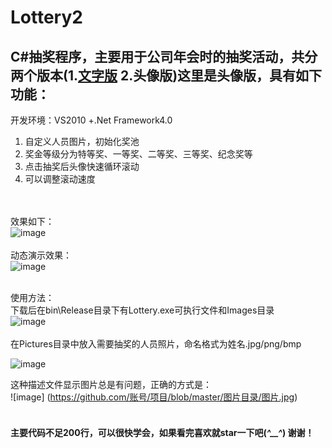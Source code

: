 # Lottery2
##  C#抽奖程序，主要用于公司年会时的抽奖活动，共分两个版本(1.[文字版](https://github.com/weishaoying/Lottery) 2.头像版)这里是头像版，具有如下功能：<br/>
开发环境：VS2010 +.Net Framework4.0
<br/>
1. 自定义人员图片，初始化奖池<br/>
2. 奖金等级分为特等奖、一等奖、二等奖、三等奖、纪念奖等<br/>
3. 点击抽奖后头像快速循环滚动<br/>
4. 可以调整滚动速度<br/>
<br/><br/>

效果如下：
<br/>
![image](https://github.com/weishaoying/Lottery2/blob/master/Pictrues/d2.png)
<br/><br/>
动态演示效果：
<br/>
![image](https://github.com/weishaoying/Lottery2/blob/master/Pictrues/demo.gif)
<br/>
<br/>

使用方法：<br/>
下载后在bin\Release目录下有Lottery.exe可执行文件和Images目录<br/>
![image](https://github.com/weishaoying/Lottery2/blob/master/Pictrues/d0.png)
<br/>
<br/>
在Pictures目录中放入需要抽奖的人员照片，命名格式为姓名.jpg/png/bmp

![image](https://github.com/weishaoying/Lottery2/blob/master/Pictrues/d1.png)
<br/>


这种描述文件显示图片总是有问题，正确的方式是：<br/>
![image] (https://github.com/账号/项目/blob/master/图片目录/图片.jpg)
<br/><br/>
#### 主要代码不足200行，可以很快学会，如果看完喜欢就star一下吧(*^__^*) 谢谢！
